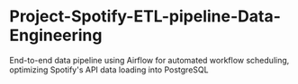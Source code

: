 # Project-Spotify-ETL-pipeline-Data-Engineering
End-to-end data pipeline using Airflow for automated workflow scheduling, optimizing Spotify's API data loading into PostgreSQL
